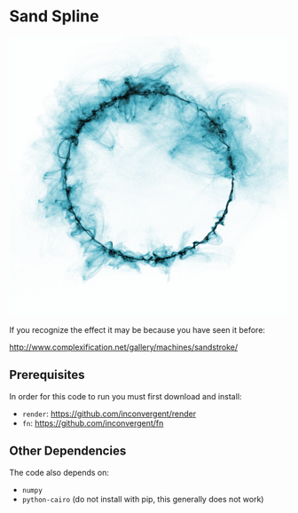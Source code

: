 # Sand Spline

![img](/img/img.png?raw=true "img")

If you recognize the effect it may be because you have seen it before:

http://www.complexification.net/gallery/machines/sandstroke/


## Prerequisites

In order for this code to run you must first download and install:

*    `render`: https://github.com/inconvergent/render
*    `fn`: https://github.com/inconvergent/fn

## Other Dependencies

The code also depends on:

*    `numpy`
*    `python-cairo` (do not install with pip, this generally does not work)

